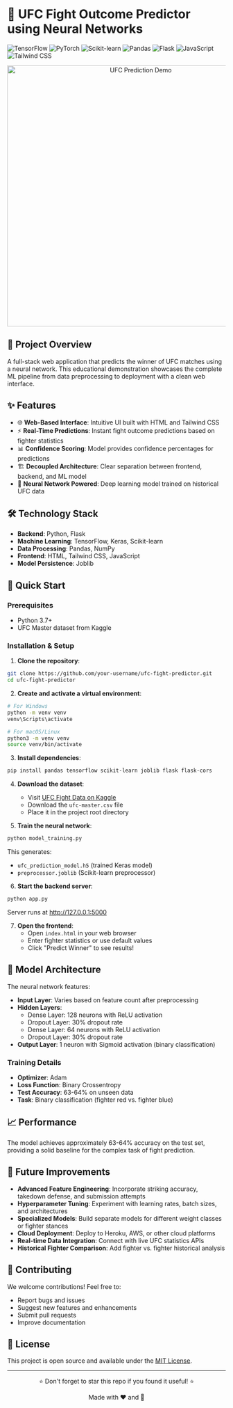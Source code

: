 # 🥊 UFC Fight Outcome Predictor using Neural Networks

![TensorFlow](https://img.shields.io/badge/TensorFlow-FF6F00?style=for-the-badge&logo=tensorflow&logoColor=white)
![PyTorch](https://img.shields.io/badge/PyTorch-EE4C2C?style=for-the-badge&logo=pytorch&logoColor=white)
![Scikit-learn](https://img.shields.io/badge/scikit--learn-F7931E?style=for-the-badge&logo=scikit-learn&logoColor=white)
![Pandas](https://img.shields.io/badge/Pandas-2C2D72?style=for-the-badge&logo=pandas&logoColor=white)
![Flask](https://img.shields.io/badge/Flask-000000?style=for-the-badge&logo=flask&logoColor=white)
![JavaScript](https://img.shields.io/badge/JavaScript-F7DF1E?style=for-the-badge&logo=javascript&logoColor=black)
![Tailwind CSS](https://img.shields.io/badge/Tailwind_CSS-38B2AC?style=for-the-badge&logo=tailwind-css&logoColor=white)

<p align="center"> <img src="https://media1.tenor.com/m/d8S_WNHEx9wAAAAC/jorge-masvidal-masvidal.gif" alt="UFC Prediction Demo" width="600"> </p>

## 🎯 Project Overview

A full-stack web application that predicts the winner of UFC matches using a neural network. This educational demonstration showcases the complete ML pipeline from data preprocessing to deployment with a clean web interface.

## ✨ Features

- 🌐 **Web-Based Interface**: Intuitive UI built with HTML and Tailwind CSS
- ⚡ **Real-Time Predictions**: Instant fight outcome predictions based on fighter statistics
- 📊 **Confidence Scoring**: Model provides confidence percentages for predictions
- 🏗️ **Decoupled Architecture**: Clear separation between frontend, backend, and ML model
- 🤖 **Neural Network Powered**: Deep learning model trained on historical UFC data

## 🛠️ Technology Stack

- **Backend**: Python, Flask
- **Machine Learning**: TensorFlow, Keras, Scikit-learn
- **Data Processing**: Pandas, NumPy
- **Frontend**: HTML, Tailwind CSS, JavaScript
- **Model Persistence**: Joblib

## 🚀 Quick Start

### Prerequisites

- Python 3.7+
- UFC Master dataset from Kaggle

### Installation & Setup

1. **Clone the repository**:
```bash
git clone https://github.com/your-username/ufc-fight-predictor.git
cd ufc-fight-predictor
```

2. **Create and activate a virtual environment**:
```bash
# For Windows
python -m venv venv
venv\Scripts\activate

# For macOS/Linux
python3 -m venv venv
source venv/bin/activate
```

3. **Install dependencies**:
```bash
pip install pandas tensorflow scikit-learn joblib flask flask-cors
```

4. **Download the dataset**:
   - Visit [UFC Fight Data on Kaggle](https://www.kaggle.com/datasets/rajeevw/ufcdata)
   - Download the `ufc-master.csv` file
   - Place it in the project root directory

5. **Train the neural network**:
```bash
python model_training.py
```
This generates:
- `ufc_prediction_model.h5` (trained Keras model)
- `preprocessor.joblib` (Scikit-learn preprocessor)

6. **Start the backend server**:
```bash
python app.py
```
Server runs at http://127.0.0.1:5000

7. **Open the frontend**:
   - Open `index.html` in your web browser
   - Enter fighter statistics or use default values
   - Click "Predict Winner" to see results!

## 🧠 Model Architecture

The neural network features:

- **Input Layer**: Varies based on feature count after preprocessing
- **Hidden Layers**:
  - Dense Layer: 128 neurons with ReLU activation
  - Dropout Layer: 30% dropout rate
  - Dense Layer: 64 neurons with ReLU activation
  - Dropout Layer: 30% dropout rate
- **Output Layer**: 1 neuron with Sigmoid activation (binary classification)

### Training Details

- **Optimizer**: Adam
- **Loss Function**: Binary Crossentropy
- **Test Accuracy**: 63-64% on unseen data
- **Task**: Binary classification (fighter red vs. fighter blue)

## 📈 Performance

The model achieves approximately 63-64% accuracy on the test set, providing a solid baseline for the complex task of fight prediction.

## 🔮 Future Improvements

- **Advanced Feature Engineering**: Incorporate striking accuracy, takedown defense, and submission attempts
- **Hyperparameter Tuning**: Experiment with learning rates, batch sizes, and architectures
- **Specialized Models**: Build separate models for different weight classes or fighter stances
- **Cloud Deployment**: Deploy to Heroku, AWS, or other cloud platforms
- **Real-time Data Integration**: Connect with live UFC statistics APIs
- **Historical Fighter Comparison**: Add fighter vs. fighter historical analysis

## 🤝 Contributing

We welcome contributions! Feel free to:
- Report bugs and issues
- Suggest new features and enhancements
- Submit pull requests
- Improve documentation

## 📝 License

This project is open source and available under the [MIT License](LICENSE).

---

<p align="center">
⭐ Don't forget to star this repo if you found it useful! ⭐
</p>

<p align="center">
Made with ❤️ and 🥊 
</p>
